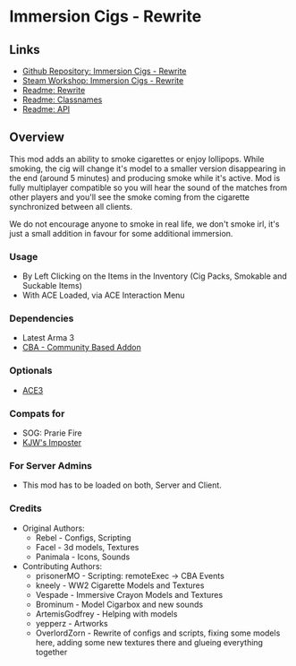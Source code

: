 # Immersion Cigs - Rewrite

## Links
- [Github Repository: Immersion Cigs - Rewrite](https://github.com/OverlordZorn/immersion-cigs-rewrite)
- [Steam Workshop: Immersion Cigs - Rewrite](https://steamcommunity.com/sharedfiles/filedetails/?id=3375788189)
- [Readme: Rewrite](README-Rewrite.md)
- [Readme: Classnames](README-Classnames.md)
- [Readme: API](README-API.md)

## Overview

This mod adds an ability to smoke cigarettes or enjoy lollipops.
While smoking, the cig will change it's model to a smaller version disappearing in the end (around 5 minutes) and producing smoke while it's active.
Mod is fully multiplayer compatible so you will hear the sound of the matches from other players and you'll see the smoke coming from the cigarette synchronized between all clients.

We do not encourage anyone to smoke in real life, we don't smoke irl, it's just a small addition in favour for some additional immersion.

### Usage
- By Left Clicking on the Items in the Inventory (Cig Packs, Smokable and Suckable Items)
- With ACE Loaded, via ACE Interaction Menu


### Dependencies
- Latest Arma 3
- [CBA - Community Based Addon](https://steamcommunity.com/sharedfiles/filedetails/?id=450814997)

### Optionals
- [ACE3](https://steamcommunity.com/sharedfiles/filedetails/?id=463939057)

### Compats for
- SOG: Prarie Fire
- [KJW's Imposter](https://steamcommunity.com/sharedfiles/filedetails/?id=2917554904)

### For Server Admins
- This mod has to be loaded on both, Server and Client.

### Credits
- Original Authors:
  - Rebel - Configs, Scripting
  - Facel - 3d models, Textures
  - Panimala - Icons, Sounds
- Contributing Authors:
  - prisonerMO - Scripting: remoteExec -> CBA Events
  - kneely - WW2 Cigarette Models and Textures
  - Vespade - Immersive Crayon Models and Textures
  - Brominum - Model Cigarbox and new sounds
  - ArtemisGodfrey - Helping with models
  - yepperz - Artworks
  - OverlordZorn - Rewrite of configs and scripts, fixing some models here, adding some new textures there and glueing everything together
